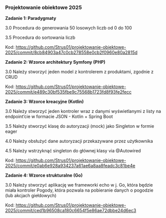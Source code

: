 ### Projektowanie obiektowe 2025

**Zadanie 1: Paradygmaty**

3.0 Procedura do generowania 50 losowych liczb od 0 do 100

3.5 Procedura do sortowania liczb

Kod: https://github.com/Strus01/projektowanie-obiektowe-2025/commit/8cb84903a47c0cb278558e0cb2f0960e80a2815d


**Zadanie 2: Wzorce architektury Symfony (PHP)**

3.0 Należy stworzyć jeden model z kontrolerem z produktami, zgodnie z CRUD

Kod: https://github.com/Strus01/projektowanie-obiektowe-2025/commit/e489c30bf535fbe9c75568b1723fd8f93fe2fecc


**Zadanie 3: Wzorce kreacyjne (Kotlin)**

3.0 Należy stworzyć jeden kontroler wraz z danymi wyświetlanymi z listy na endpoint’cie w formacie JSON - Kotlin + Spring Boot

3.5 Należy stworzyć klasę do autoryzacji (mock) jako Singleton w formie eager

4.0 Należy obsłużyć dane autoryzacji przekazywane przez użytkownika

4.5 Należy wstrzyknąć singleton do głównej klasy via @Autowired

Kod: https://github.com/Strus01/projektowanie-obiektowe-2025/commit/e0ab6e928a934237a61ae6a8aa8feadc3c81be4e


**Zadanie 4: Wzorce strukturalne (Go)**

3.0 Należy stworzyć aplikację we frameworki echo w j. Go, która będzie miała kontroler Pogody, która pozwala na pobieranie danych o pogodzie (lub akcjach giełdowych)

Kod: https://github.com/Strus01/projektowanie-obiektowe-2025/commit/ced1b96508ca180c6654f5e86ae72dbbe24d6ec3
